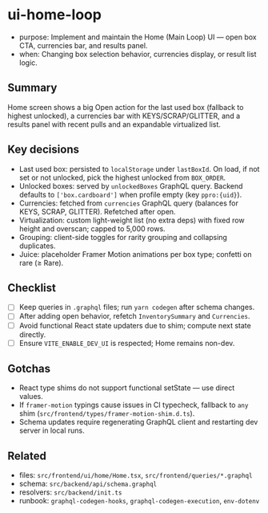 # ui-home-loop

- purpose: Implement and maintain the Home (Main Loop) UI — open box CTA, currencies bar, and results panel.
- when: Changing box selection behavior, currencies display, or result list logic.

## Summary

Home screen shows a big Open action for the last used box (fallback to highest unlocked), a currencies bar with KEYS/SCRAP/GLITTER, and a results panel with recent pulls and an expandable virtualized list.

## Key decisions

- Last used box: persisted to `localStorage` under `lastBoxId`. On load, if not set or not unlocked, pick the highest unlocked from `BOX_ORDER`.
- Unlocked boxes: served by `unlockedBoxes` GraphQL query. Backend defaults to `['box.cardboard']` when profile empty (key `ppro:{uid}`).
- Currencies: fetched from `currencies` GraphQL query (balances for KEYS, SCRAP, GLITTER). Refetched after open.
- Virtualization: custom light-weight list (no extra deps) with fixed row height and overscan; capped to 5,000 rows.
- Grouping: client-side toggles for rarity grouping and collapsing duplicates.
- Juice: placeholder Framer Motion animations per box type; confetti on rare (≥ Rare).

## Checklist

- [ ] Keep queries in `.graphql` files; run `yarn codegen` after schema changes.
- [ ] After adding open behavior, refetch `InventorySummary` and `Currencies`.
- [ ] Avoid functional React state updaters due to shim; compute next state directly.
- [ ] Ensure `VITE_ENABLE_DEV_UI` is respected; Home remains non-dev.

## Gotchas

- React type shims do not support functional setState — use direct values.
- If `framer-motion` typings cause issues in CI typecheck, fallback to `any` shim (`src/frontend/types/framer-motion-shim.d.ts`).
- Schema updates require regenerating GraphQL client and restarting dev server in local runs.

## Related

- files: `src/frontend/ui/home/Home.tsx`, `src/frontend/queries/*.graphql`
- schema: `src/backend/api/schema.graphql`
- resolvers: `src/backend/init.ts`
- runbook: `graphql-codegen-hooks`, `graphql-codegen-execution`, `env-dotenv`
